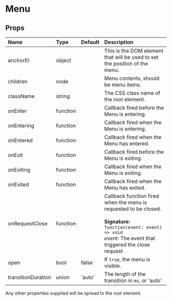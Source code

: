 Menu
====



Props
-----

| Name | Type | Default | Description |
|:-----|:-----|:--------|:------------|
| anchorEl | object |  | This is the DOM element that will be used to set the position of the menu. |
| children | node |  | Menu contents, should be menu items. |
| className | string |  | The CSS class name of the root element. |
| onEnter | function |  | Callback fired before the Menu is entering. |
| onEntering | function |  | Callback fired when the Menu is entering. |
| onEntered | function |  | Callback fired when the Menu has entered. |
| onExit | function |  | Callback fired before the Menu is exiting. |
| onExiting | function |  | Callback fired when the Menu is exiting. |
| onExited | function |  | Callback fired when the Menu has exited. |
| onRequestClose | function |  | Callback function fired when the menu is requested to be closed.<br><br>**Signature:**<br>`function(event: event) => void`<br>*event:* The event that triggered the close request |
| open | bool | false | If `true`, the menu is visible. |
| transitionDuration | union | 'auto' | The length of the transition in `ms`, or 'auto' |

Any other properties supplied will be spread to the root element.
